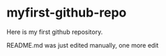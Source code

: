 # myfirst-github-repo
Here is my first github repository.

README.md  was just edited manually, one more edit
